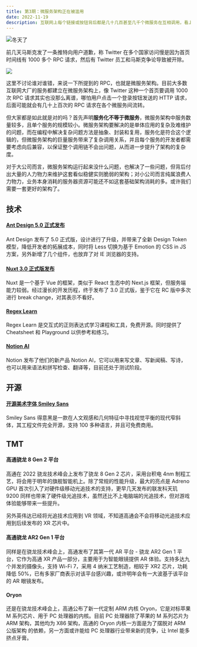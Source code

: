 ```yaml
---
title: 第3期：微服务架构正在被滥用
date: 2022-11-19
description: 互联网上每个链接或按钮背后都是几十几百甚至几千个微服务在互相调用，看上去不太合理却又真实存在，微服务架构或许正在被滥用。
---
```


![冬天了](/static/weekly/issue-3-cover.jpeg)

前几天马斯克发了一条推特向用户道歉，称 Twitter 在多个国家访问慢是因为首页时间线有 1000 多个 RPC 请求，然后有 Twitter 员工和马斯克争论导致被开除。

![](/static/weekly/musk-twitter.png)

这里不讨论谁对谁错，来说一下所提到的 RPC，也就是微服务架构。目前大多数互联网大厂的服务都建立在微服务架构上，像 Twitter 这种一个首页要调用 1000 次 RPC 请求其实也没那么离谱，哪怕用户点击一个登录按钮发送的 HTTP 请求，后面可能就会有几十上百次的 RPC 请求在各个微服务间流转。

但大家都是如此就是对的吗？首先声明**服务化不等于微服务**，微服务架构中服务数量较多，且单个服务的规模较小。微服务架构要解决的是单体应用的复杂及难维护的问题，而在编程中解决复杂问题方法是抽象、封装和复用，服务化是符合这个逻辑的，但微服务架构的巨量服务带来了复杂调用关系，并且每个服务的开发者都需要考虑向后兼容，以保证整个调用链不会出问题，从而进一步提升了架构的复杂度。

对于大公司而言，微服务架构运行起来没什么问题，也解决了一些问题，但背后付出大量的人力物力来维护这套看似稳健实则脆弱的架构；对小公司而言纯属浪费人力物力，业务本身消耗的服务器资源可能还不如这套基础架构消耗的多。或许我们需要一套更好的架构了。

## 技术

#### [Ant Design 5.0 正式发布](https://www.yuque.com/ant-design/ant-design/cy5nfvdo8oidvwmz)

Ant Design 发布了 5.0 正式版，设计进行了升级，并带来了全新 Design Token 模型，降低开发者的拓展成本，同时将 Less 切换为基于 Emotion 的 CSS in JS 方案，另外新增了几个组件，也放弃了对 IE 浏览器的支持。

#### [Nuxt 3.0 正式版发布](https://nuxt.com/v3)

Nuxt 是一个基于 Vue 的框架，类似于 React 生态中的 Next.js 框架，但服务端能力较弱。经过漫长的开发历程，终于发布了 3.0 正式版，鉴于它在 RC 版中多次进行 break change，对其表示不看好。

#### [Regex Learn](https://regexlearn.com/zh-cn)

Regex Learn 是交互式的正则表达式学习课程和工具，免费开源。同时提供了 Cheatsheet 和 Playground 以供参考和练习。

#### [Notion AI](https://www.notion.so/product/ai)

Notion 发布了他们的新产品 Notion AI，它可以用来写文章、写新闻稿、写诗，也可以用来语法和拼写检查、翻译等，目前还处于测试阶段。

## 开源

#### [开源美术字体 Smiley Sans](https://atelier-anchor.com/typefaces/smiley-sans/)

Smiley Sans 得意黑是一款在人文观感和几何特征中寻找视觉平衡的现代窄斜体，其工程文件完全开源，支持 100 多种语言，并且可免费商用。

## TMT

#### 高通骁龙 8 Gen 2 平台

高通在 2022 骁龙技术峰会上发布了骁龙 8 Gen 2 芯片，采用台积电 4nm 制程工艺，将会用于明年的旗舰智能机上。除了常规的性能升级，最大的亮点是 Adreno GPU 首次引入了对硬件级移动光追技术的支持，更早几天发布的联发科天玑 9200 同样也带来了硬件级光追技术，虽然还比不上电脑端的光追技术，但对游戏体验能够带来一些提升。

另外英伟达已经将光追技术应用到 VR 领域，不知道高通会不会将移动光追技术应用到后续发布的 XR 芯片中。

#### 高通骁龙 AR2 Gen 1 平台

同样是在骁龙技术峰会上，高通发布了其第一代 AR 平台 - 骁龙 AR2 Gen 1 平台，它作为高通 XR 产品一部分，主要用于为智能眼镜提供 AR 体验。支持多达九个并发的摄像头，支持 Wi-Fi 7，采用 4 纳米工艺制造，相较于 XR2 芯片，功耗降低 50%，已有多家厂商表示对该平台感兴趣，或许明年会有一大波基于该平台的 AR 眼镜发布。

#### Oryon

还是在骁龙技术峰会上，高通公布了新一代定制 ARM 内核 Oryon，它是对标苹果 M 系列芯片、用于 PC 处理器的内核。目前 PC 处理器除了苹果的 M 系列芯片为 ARM 架构，其他均为 X86 架构，高通的 Oryon 内核一方面是为了摆脱对 ARM 公版架构 的依赖，另一方面或许能给 PC 处理器行业带来新的竞争，让 Intel 能多挤点牙膏。
